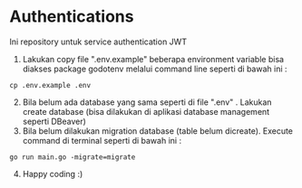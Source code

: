 # Authentications
Ini repository untuk service authentication JWT

1. Lakukan copy file ".env.example" beberapa environment variable bisa diakses package godotenv melalui command line seperti di bawah ini :
```
cp .env.example .env
```
2. Bila belum ada database yang sama seperti di file ".env" . Lakukan create database (bisa dilakukan di aplikasi database management seperti DBeaver)
3. Bila belum dilakukan migration database (table belum dicreate). Execute command di terminal seperti di bawah ini :
```
go run main.go -migrate=migrate
```
4. Happy coding :)
